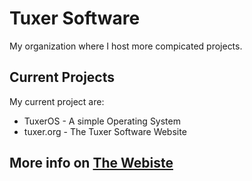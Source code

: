 # Tuxer Software
My organization where I host more compicated projects.

## Current Projects
My current project are:
* TuxerOS - A simple Operating System
* tuxer.org - The Tuxer Software Website

## More info on [The Webiste](https://tuxer.org)
